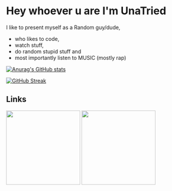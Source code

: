 # Hey whoever u are I'm UnaTried
I like to present myself as a Random guy/dude, 
- who likes to code,
- watch stuff,
- do random stupid stuff
and
-   most importantly listen to MUSIC (mostly rap)

[![Anurag's GitHub stats](https://github-readme-stats.vercel.app/api?username=UnaTried&bg_color=1e1e2e&text_color=cdd6f4&icon_color=cba6f7&title_color=94e2d5
)](https://github.com/anuraghazra/github-readme-stats)

[![GitHub Streak](https://streak-stats.demolab.com?user=UnaTried&theme=catppuccin-mocha&border_radius=5&date_format=M%20j%5B%2C%20Y%5D&card_width=500&card_height=200)](https://git.io/streak-stats)
## Links
<div>
<!-- [![Discord](https://user-images.githubusercontent.com/74038190/235294015-47144047-25ab-417c-af1b-6746820a20ff.gif?resize=50%)]()
[![YouTube](https://user-images.githubusercontent.com/74038190/235294007-de441046-823e-4eff-89bf-d4df52858b65.gif?resize=50%)](https://www.youtube.com/@MasklessFate) -->
  <img src="https://user-images.githubusercontent.com/74038190/235294015-47144047-25ab-417c-af1b-6746820a20ff.gif" href="" width="200">
  <a href="https://www.youtube.com/@MasklessFate"><img src="https://user-images.githubusercontent.com/74038190/235294007-de441046-823e-4eff-89bf-d4df52858b65.gif" width="200"></a>
</div>
